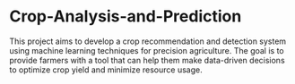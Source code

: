 # Crop-Analysis-and-Prediction
This project aims to develop a crop recommendation and detection system using machine  learning techniques for precision agriculture. The goal is to provide farmers with a tool  that can help them make data-driven decisions to optimize crop yield and minimize  resource usage.
